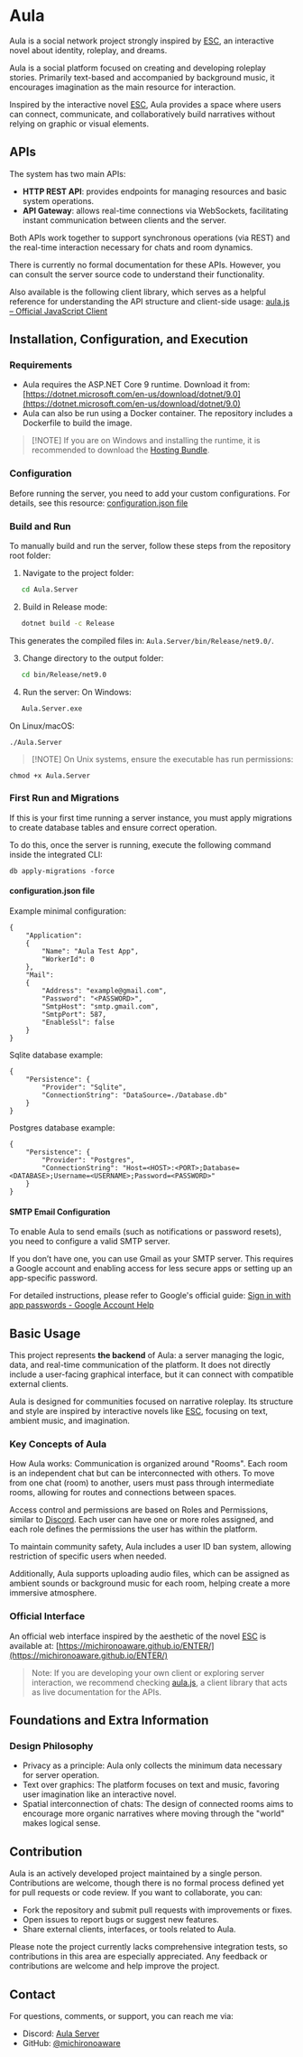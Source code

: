 # Aula

Aula is a social network project strongly inspired by
[ESC](https://store.steampowered.com/app/1318800/ESC/),
an interactive novel about identity, roleplay, and dreams.

Aula is a social platform focused on creating and developing roleplay stories.
Primarily text-based and accompanied by background music,
it encourages imagination as the main resource for interaction.

Inspired by the interactive novel [ESC](https://store.steampowered.com/app/1318800/ESC/),
Aula provides a space where users can connect,
communicate, and collaboratively build narratives without relying on graphic or visual elements.

## APIs

The system has two main APIs:

* **HTTP REST API**: provides endpoints for managing resources and basic system operations.
* **API Gateway**: allows real-time connections via WebSockets, facilitating instant communication between clients and the server.

Both APIs work together to support synchronous operations (via REST)
and the real-time interaction necessary for chats and room dynamics.

There is currently no formal documentation for these APIs.
However, you can consult the server source code to understand their functionality.

Also available is the following client library,
which serves as a helpful reference for understanding the API structure
and client-side usage: [aula.js – Official JavaScript Client](https://github.com/michironoaware/aula.js)

## Installation, Configuration, and Execution

### Requirements

* Aula requires the ASP.NET Core 9 runtime. Download it from:
  [https://dotnet.microsoft.com/en-us/download/dotnet/9.0](https://dotnet.microsoft.com/en-us/download/dotnet/9.0)
* Aula can also be run using a Docker container.
  The repository includes a Dockerfile to build the image.

> \[!NOTE]
> If you are on Windows and installing the runtime, it is recommended to download the [Hosting Bundle](https://dotnet.microsoft.com/en-us/download/dotnet/thank-you/runtime-aspnetcore-9.0.5-windows-hosting-bundle-installer).

### Configuration

Before running the server, you need to add your custom configurations.
For details, see this resource:
[configuration.json file](####configuration.json-file)

### Build and Run

To manually build and run the server,
follow these steps from the repository root folder:

1. Navigate to the project folder:
```bash
   cd Aula.Server
```
2. Build in Release mode:
```bash
   dotnet build -c Release
```
This generates the compiled files in: `Aula.Server/bin/Release/net9.0/`.

3. Change directory to the output folder:
```bash
   cd bin/Release/net9.0
```
4. Run the server:
   On Windows:
```bash
   Aula.Server.exe
```
On Linux/macOS:

```
./Aula.Server
```

> \[!NOTE]
> On Unix systems, ensure the executable has run permissions:

```
chmod +x Aula.Server
```

### First Run and Migrations

If this is your first time running a server instance, you must apply migrations to create database tables and ensure correct operation.

To do this, once the server is running, execute the following command inside the integrated CLI:

```
db apply-migrations -force
```

#### configuration.json file

Example minimal configuration:

```
{
    "Application":
    {
        "Name": "Aula Test App",
        "WorkerId": 0
    },
    "Mail":
    {
        "Address": "example@gmail.com",
        "Password": "<PASSWORD>",
        "SmtpHost": "smtp.gmail.com",
        "SmtpPort": 587,
        "EnableSsl": false
    }
}
```

Sqlite database example:

```
{
    "Persistence": {
        "Provider": "Sqlite",
        "ConnectionString": "DataSource=./Database.db"
    }
}
```

Postgres database example:

```
{
    "Persistence": {
        "Provider": "Postgres",
        "ConnectionString": "Host=<HOST>:<PORT>;Database=<DATABASE>;Username=<USERNAME>;Password=<PASSWORD>"
    }
}
```

#### SMTP Email Configuration

To enable Aula to send emails (such as notifications or password resets),
you need to configure a valid SMTP server.

If you don’t have one, you can use Gmail as your SMTP server.
This requires a Google account and enabling access for less secure apps or
setting up an app-specific password.

For detailed instructions, please refer to Google's official guide:
[Sign in with app passwords - Google Account Help](https://support.google.com/accounts/answer/185833?hl=en)

## Basic Usage

This project represents **the backend** of Aula:
a server managing the logic, data, and real-time communication of the platform.
It does not directly include a user-facing graphical interface,
but it can connect with compatible external clients.

Aula is designed for communities focused on narrative roleplay.
Its structure and style are inspired by interactive novels like [ESC](https://store.steampowered.com/app/1318800/ESC/),
focusing on text, ambient music, and imagination.

### Key Concepts of Aula

How Aula works:
Communication is organized around "Rooms".
Each room is an independent chat but can be interconnected with others.
To move from one chat (room) to another, users must pass through intermediate rooms,
allowing for routes and connections between spaces.

Access control and permissions are based on Roles and Permissions,
similar to [Discord](https://discord.com). Each user can have one or more roles assigned,
and each role defines the permissions the user has within the platform.

To maintain community safety, Aula includes a user ID ban system,
allowing restriction of specific users when needed.

Additionally, Aula supports uploading audio files,
which can be assigned as ambient sounds or background music for each room,
helping create a more immersive atmosphere.

### Official Interface

An official web interface inspired by the aesthetic of the novel [ESC](https://store.steampowered.com/app/1318800/ESC/)
is available at: [https://michironoaware.github.io/ENTER/](https://michironoaware.github.io/ENTER/)

> Note: If you are developing your own client or exploring server interaction,
> we recommend checking [aula.js](https://github.com/michironoaware/aula.js),
> a client library that acts as live documentation for the APIs.

## Foundations and Extra Information

### Design Philosophy

* Privacy as a principle: Aula only collects the minimum data necessary for server operation.
* Text over graphics: The platform focuses on text and music,
  favoring user imagination like an interactive novel.
* Spatial interconnection of chats: The design of connected rooms aims to encourage
  more organic narratives where moving through the "world" makes logical sense.

## Contribution

Aula is an actively developed project maintained by a single person.
Contributions are welcome, though there is no formal process defined yet for pull requests or code review.
If you want to collaborate, you can:

* Fork the repository and submit pull requests with improvements or fixes.
* Open issues to report bugs or suggest new features.
* Share external clients, interfaces, or tools related to Aula.

Please note the project currently lacks comprehensive integration tests,
so contributions in this area are especially appreciated.
Any feedback or contributions are welcome and help improve the project.

## Contact

For questions, comments, or support, you can reach me via:

* Discord: [Aula Server](https://discord.gg/NK7p7Enbn5)
* GitHub: [@michironoaware](https://github.com/michironoaware)
